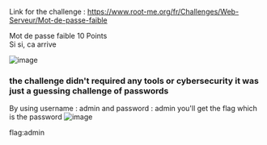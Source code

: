
Link for the challenge : https://www.root-me.org/fr/Challenges/Web-Serveur/Mot-de-passe-faible

Mot de passe faible
10 Points  
Si si, ca arrive


![image](https://github.com/user-attachments/assets/2fcffef4-1f3e-4f8f-8f2a-4427a803839f)


<h3>the challenge didn't required any tools or cybersecurity it was just a guessing challenge of passwords </h3>


By using username : admin and password : admin you'll get the flag which is the password 
![image](https://github.com/user-attachments/assets/42b787d3-03fb-4fdf-a5a8-89e028381206)

flag:admin


